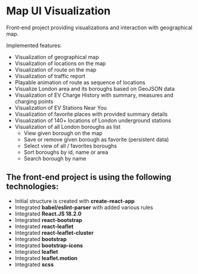 # Map UI Visualization

Front-end project providing visualizations and interaction with geographical map.

Implemented features: 

* Visualization of geographical map
* Visualization of locations on the map
* Visualization of route on the map
* Visualization of traffic report
* Playable animation of route as sequence of locations
* Visualize London area and its boroughs based on GeoJSON data
* Visualization of EV Charge History with summary, measures and charging points
* Visualization of EV Stations Near You
* Visualization of favorite places with provided summary details
* Visualization of 140+ locations of London underground stations
* Visualization of all London boroughs as list
  - View given borough on the map
  - Save or remove given borough as favorite (persistent data)
  - Select view of all / favorites boroughs
  - Sort boroughs by id, name or area
  - Search borough by name

## The front-end project is using the following technologies:
* Initial structure is created with **create-react-app**
* Integrated **babel/eslint-parser** with added various rules
* Integrated **React.JS 18.2.0**
* Integrated **react-bootstrap**
* Integrated **react-leaflet**
* Integrated **react-leaflet-cluster**
* Integrated **bootstrap**
* Integrated **bootstrap-icons**
* Integrated **leaflet** 
* Integrated **leaflet.motion**
* Integrated **scss**